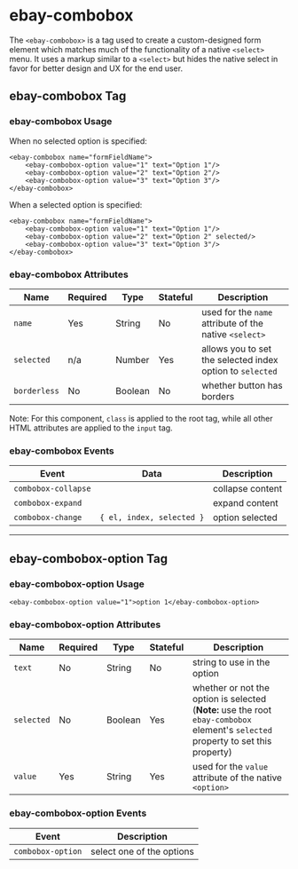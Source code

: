 # ebay-combobox

The `<ebay-combobox>` is a tag used to create a custom-designed form element which matches much of the functionality of a native `<select>` menu. It uses a markup similar to a `<select>` but hides the native select in favor for better design and UX for the end user.

## ebay-combobox Tag

### ebay-combobox Usage

When no selected option is specified:

```marko
<ebay-combobox name="formFieldName">
    <ebay-combobox-option value="1" text="Option 1"/>
    <ebay-combobox-option value="2" text="Option 2"/>
    <ebay-combobox-option value="3" text="Option 3"/>
</ebay-combobox>
```

When a selected option is specified:

```marko
<ebay-combobox name="formFieldName">
    <ebay-combobox-option value="1" text="Option 1"/>
    <ebay-combobox-option value="2" text="Option 2" selected/>
    <ebay-combobox-option value="3" text="Option 3"/>
</ebay-combobox>
```

### ebay-combobox Attributes

Name | Required | Type | Stateful | Description
--- | --- | --- | --- | ---
`name` | Yes | String | No | used for the `name` attribute of the native `<select>`
`selected` | n/a | Number | Yes | allows you to set the selected index option to `selected`
`borderless` | No | Boolean | No | whether button has borders

Note: For this component, `class` is applied to the root tag, while all other HTML attributes are applied to the `input` tag.

### ebay-combobox Events

Event | Data |  Description
--- | --- | ---
`combobox-collapse` | | collapse content
`combobox-expand` | | expand content
`combobox-change` | `{ el, index, selected }` | option selected

---

## ebay-combobox-option Tag

### ebay-combobox-option Usage

```marko
<ebay-combobox-option value="1">option 1</ebay-combobox-option>
```

### ebay-combobox-option Attributes

Name | Required | Type | Stateful | Description
--- | --- | --- | --- | ---
`text` | No | String | No | string to use in the option
`selected` | No | Boolean | Yes | whether or not the option is selected (**Note:** use the root `ebay-combobox` element's `selected` property to set this property)
`value` | Yes | String | Yes | used for the `value` attribute of the native `<option>`

### ebay-combobox-option Events

Event | Description
--- | ---
`combobox-option` | select one of the options
